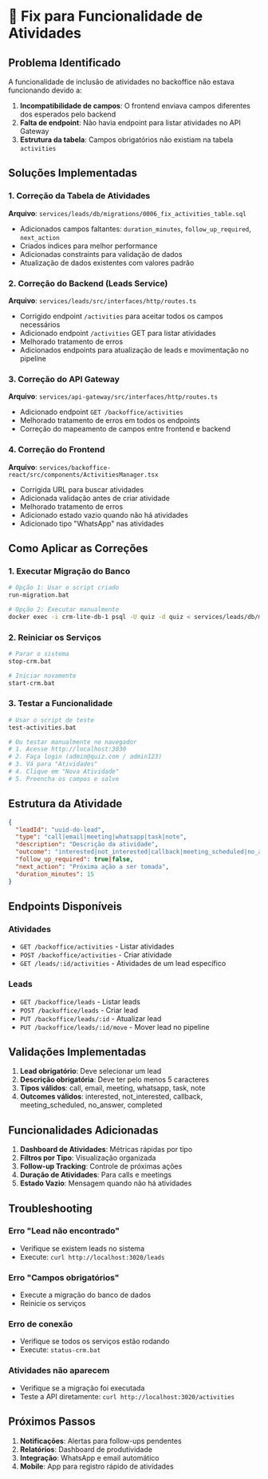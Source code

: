 # 🔧 Fix para Funcionalidade de Atividades

## Problema Identificado

A funcionalidade de inclusão de atividades no backoffice não estava funcionando devido a:

1. **Incompatibilidade de campos**: O frontend enviava campos diferentes dos esperados pelo backend
2. **Falta de endpoint**: Não havia endpoint para listar atividades no API Gateway
3. **Estrutura da tabela**: Campos obrigatórios não existiam na tabela `activities`

## Soluções Implementadas

### 1. Correção da Tabela de Atividades

**Arquivo**: `services/leads/db/migrations/0006_fix_activities_table.sql`

- Adicionados campos faltantes: `duration_minutes`, `follow_up_required`, `next_action`
- Criados índices para melhor performance
- Adicionadas constraints para validação de dados
- Atualização de dados existentes com valores padrão

### 2. Correção do Backend (Leads Service)

**Arquivo**: `services/leads/src/interfaces/http/routes.ts`

- Corrigido endpoint `/activities` para aceitar todos os campos necessários
- Adicionado endpoint `/activities` GET para listar atividades
- Melhorado tratamento de erros
- Adicionados endpoints para atualização de leads e movimentação no pipeline

### 3. Correção do API Gateway

**Arquivo**: `services/api-gateway/src/interfaces/http/routes.ts`

- Adicionado endpoint `GET /backoffice/activities` 
- Melhorado tratamento de erros em todos os endpoints
- Correção do mapeamento de campos entre frontend e backend

### 4. Correção do Frontend

**Arquivo**: `services/backoffice-react/src/components/ActivitiesManager.tsx`

- Corrigida URL para buscar atividades
- Adicionada validação antes de criar atividade
- Melhorado tratamento de erros
- Adicionado estado vazio quando não há atividades
- Adicionado tipo "WhatsApp" nas atividades

## Como Aplicar as Correções

### 1. Executar Migração do Banco

```bash
# Opção 1: Usar o script criado
run-migration.bat

# Opção 2: Executar manualmente
docker exec -i crm-lite-db-1 psql -U quiz -d quiz < services/leads/db/migrations/0006_fix_activities_table.sql
```

### 2. Reiniciar os Serviços

```bash
# Parar o sistema
stop-crm.bat

# Iniciar novamente
start-crm.bat
```

### 3. Testar a Funcionalidade

```bash
# Usar o script de teste
test-activities.bat

# Ou testar manualmente no navegador
# 1. Acesse http://localhost:3030
# 2. Faça login (admin@quiz.com / admin123)
# 3. Vá para "Atividades"
# 4. Clique em "Nova Atividade"
# 5. Preencha os campos e salve
```

## Estrutura da Atividade

```json
{
  "leadId": "uuid-do-lead",
  "type": "call|email|meeting|whatsapp|task|note",
  "description": "Descrição da atividade",
  "outcome": "interested|not_interested|callback|meeting_scheduled|no_answer|completed",
  "follow_up_required": true|false,
  "next_action": "Próxima ação a ser tomada",
  "duration_minutes": 15
}
```

## Endpoints Disponíveis

### Atividades
- `GET /backoffice/activities` - Listar atividades
- `POST /backoffice/activities` - Criar atividade
- `GET /leads/:id/activities` - Atividades de um lead específico

### Leads
- `GET /backoffice/leads` - Listar leads
- `POST /backoffice/leads` - Criar lead
- `PUT /backoffice/leads/:id` - Atualizar lead
- `PUT /backoffice/leads/:id/move` - Mover lead no pipeline

## Validações Implementadas

1. **Lead obrigatório**: Deve selecionar um lead
2. **Descrição obrigatória**: Deve ter pelo menos 5 caracteres
3. **Tipos válidos**: call, email, meeting, whatsapp, task, note
4. **Outcomes válidos**: interested, not_interested, callback, meeting_scheduled, no_answer, completed

## Funcionalidades Adicionadas

1. **Dashboard de Atividades**: Métricas rápidas por tipo
2. **Filtros por Tipo**: Visualização organizada
3. **Follow-up Tracking**: Controle de próximas ações
4. **Duração de Atividades**: Para calls e meetings
5. **Estado Vazio**: Mensagem quando não há atividades

## Troubleshooting

### Erro "Lead não encontrado"
- Verifique se existem leads no sistema
- Execute: `curl http://localhost:3020/leads`

### Erro "Campos obrigatórios"
- Execute a migração do banco de dados
- Reinicie os serviços

### Erro de conexão
- Verifique se todos os serviços estão rodando
- Execute: `status-crm.bat`

### Atividades não aparecem
- Verifique se a migração foi executada
- Teste a API diretamente: `curl http://localhost:3020/activities`

## Próximos Passos

1. **Notificações**: Alertas para follow-ups pendentes
2. **Relatórios**: Dashboard de produtividade
3. **Integração**: WhatsApp e email automático
4. **Mobile**: App para registro rápido de atividades